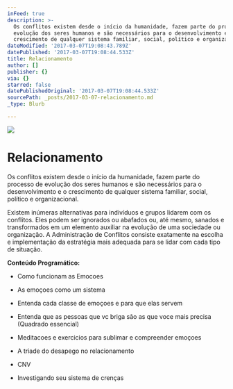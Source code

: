 ```yaml
---
inFeed: true
description: >-
  Os conflitos existem desde o início da humanidade, fazem parte do processo de
  evolução dos seres humanos e são necessários para o desenvolvimento e o
  crescimento de qualquer sistema familiar, social, político e organizacional.
dateModified: '2017-03-07T19:08:43.789Z'
datePublished: '2017-03-07T19:08:44.533Z'
title: Relacionamento
author: []
publisher: {}
via: {}
starred: false
datePublishedOriginal: '2017-03-07T19:08:44.533Z'
sourcePath: _posts/2017-03-07-relacionamento.md
_type: Blurb

---
```

![](https://the-grid-user-content.s3-us-west-2.amazonaws.com/a7a5c46c-c3d6-46b2-bfce-2470a995d0fd.jpg)

# Relacionamento

Os conflitos existem desde o início da humanidade, fazem parte do processo de evolução dos seres humanos e são necessários para o desenvolvimento e o crescimento de qualquer sistema familiar, social, político e organizacional.

Existem inúmeras alternativas para indivíduos e grupos lidarem com os conflitos. Eles podem ser ignorados ou abafados ou, até mesmo, sanados e transformados em um elemento auxiliar na evolução de uma sociedade ou organização. A Administração de Conflitos consiste exatamente na escolha e implementação da estratégia mais adequada para se lidar com cada tipo de situação.

**Conteúdo Programático:**

- Como funcionam as Emocoes

- As emoçoes como um sistema

- Entenda cada classe de emoçoes e para que elas servem

- Entenda que as pessoas que vc briga são as que voce mais precisa (Quadrado essencial)

- Meditacoes e exercicios para sublimar e compreender emoçoes

- A triade do desapego no relacionamento

- CNV

- Investigando seu sistema de crenças